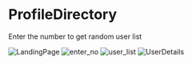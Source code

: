 # ProfileDirectory
Enter the number to get random user list

![LandingPage](https://github.com/user-attachments/assets/87303555-ec38-4c20-9613-fc60e6b5f586)
![enter_no](https://github.com/user-attachments/assets/a8713ca3-f8e6-4c63-8048-46997feb191d)
![user_list](https://github.com/user-attachments/assets/c97b4503-0b8d-4577-beeb-106bfb8f021d)
![UserDetails](https://github.com/user-attachments/assets/8f755f78-f50b-4b97-a140-5804024c36b1)

